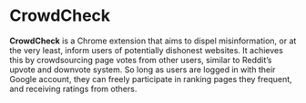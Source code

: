 # CrowdCheck
**CrowdCheck** is a Chrome extension that aims to dispel misinformation, or at the very least, inform users of potentially dishonest websites. It achieves this by crowdsourcing page votes from other users, similar to Reddit’s upvote and downvote system. So long as users are logged in with their Google account, they can freely participate in ranking pages they frequent, and receiving ratings from others.
